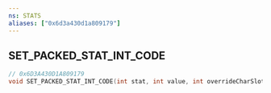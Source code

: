 ```yaml
---
ns: STATS
aliases: ["0x6d3a430d1a809179"]
---
```

## SET_PACKED_STAT_INT_CODE

```c
// 0x6D3A430D1A809179
void SET_PACKED_STAT_INT_CODE(int stat, int value, int overrideCharSlot);
```
